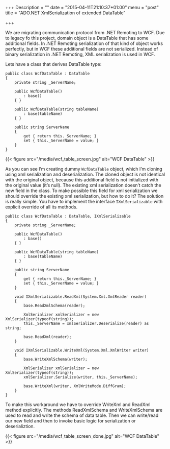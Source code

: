 +++
Description = ""
date = "2015-04-11T21:10:37+01:00"
menu = "post"
title = "ADO.NET XmlSerialization of extended DataTable"

+++

We are migrating communication protocol from .NET Remoting to WCF. 
Due to legacy fo this project, domain object is a DataTable that has some additional fields. 
In .NET Remoting serialization of that kind of object works perfectly, but in WCF these additional fields are not serialized.
Instead of binary serialization in .NET Remoting, XML serialization is used in WCF. 

Lets have a class that derives DataTable type:

```
public class WcfDataTable : DataTable
{
    private string _ServerName;
 
    public WcfDataTable()
        : base()
    { }
 
    public WcfDataTable(string tableName)
        : base(tableName)
    { }
 
    public string ServerName
    {
        get { return this._ServerName; }
        set { this._ServerName = value; }
    }
}
```

{{< figure src="/media/wcf_table_screen.jpg" alt="WCF DataTable" >}}

As you can see I’m creating dummy `WcfDataTable` object, which I’m cloning using xml serialization and deserialization. 
The cloned object is not identical with the original object, because this additional field is not initialized with the original value (it’s null). 
The existing xml serialization doesn’t catch the new field in the class.
To make possible this field for xml serialization we should override the existing xml serialization, but how to do it? 
The solution is really simple. You have to implement the interface `IXmlSerializable` with explicit override of all its methods.

```
public class WcfDataTable : DataTable, IXmlSerializable
{
    private string _ServerName;
 
    public WcfDataTable()
        : base()
    { }
 
    public WcfDataTable(string tableName)
        : base(tableName)
    { }
 
    public string ServerName
    {
        get { return this._ServerName; }
        set { this._ServerName = value; }
    }
 
    void IXmlSerializable.ReadXml(System.Xml.XmlReader reader)
    {
        base.ReadXmlSchema(reader);
 
        XmlSerializer xmlSerializer = new XmlSerializer(typeof(string));
        this._ServerName = xmlSerializer.Deserialize(reader) as string;
 
        base.ReadXml(reader);
    }
 
    void IXmlSerializable.WriteXml(System.Xml.XmlWriter writer)
    {
        base.WriteXmlSchema(writer);
 
        XmlSerializer xmlSerializer = new XmlSerializer(typeof(string));
        xmlSerializer.Serialize(writer, this._ServerName);
 
        base.WriteXml(writer, XmlWriteMode.DiffGram);
    }
}
```

To make this workaround we have to override WriteXml and ReadXml method explicitly. 
The methods ReadXmlSchema and WriteXmlSchema are used to read and write the schema of data table. 
Then we can write/read our new field and then to invoke basic logic for serialization or deserializtion. 

{{< figure src="/media/wcf_table_screen_done.jpg" alt="WCF DataTable" >}}




